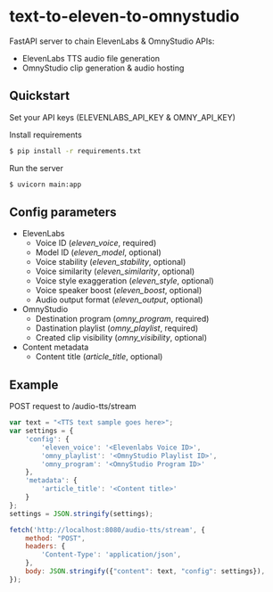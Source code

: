 # text-to-eleven-to-omnystudio

FastAPI server to chain ElevenLabs & OmnyStudio APIs:
- ElevenLabs TTS audio file generation
- OmnyStudio clip generation & audio hosting

## Quickstart

Set your API keys (ELEVENLABS_API_KEY & OMNY_API_KEY)

Install requirements
```bash
$ pip install -r requirements.txt
```

Run the server
```bash
$ uvicorn main:app
```

## Config parameters

- ElevenLabs
  - Voice ID (_eleven_voice_, required)
  - Model ID (_eleven_model_, optional)
  - Voice stability (_eleven_stability_, optional)
  - Voice similarity (_eleven_similarity_, optional)
  - Voice style exaggeration (_eleven_style_, optional)
  - Voice speaker boost (_eleven_boost_, optional)
  - Audio output format (_eleven_output_, optional)
- OmnyStudio
  - Destination program (_omny_program_, required)
  - Dastination playlist (_omny_playlist_, required)
  - Created clip visibility (_omny_visibility_, optional)
- Content metadata
  - Content title (_article_title_, optional)

## Example

POST request to /audio-tts/stream

```javascript
var text = "<TTS text sample goes here>";
var settings = {
    'config': {
        'eleven_voice': '<Elevenlabs Voice ID>',
        'omny_playlist': '<OmnyStudio Playlist ID>',
        'omny_program': '<OmnyStudio Program ID>'
    },
    'metadata': {
        'article_title': '<Content title>'
    }
};
settings = JSON.stringify(settings);

fetch('http://localhost:8080/audio-tts/stream', {
    method: "POST",
    headers: {
        'Content-Type': 'application/json',
    },
    body: JSON.stringify({"content": text, "config": settings}),
});
```
